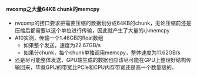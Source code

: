 #### nvcomp之大量64KB chunk的memcpy
- nvcomp的接口要求把需要压缩的数据划分成64KB的chunk，无论压缩前还是压缩后都需要以这个单位进行传输，因此就产生了大量的小memcpy
- A10实测，传输一个1.46GB的float数组
	- 如果整个发送，速度为22.67GB/s
	- 如果分chunk，每个chunk单独调用memcpy，整体速度为11.62GB/s
- 还是尽可能整体发送，GPU端生成的数据也应该尽可能在GPU上整理好结构传输回来，毕竟GPU的带宽比PCIe和CPU内存带宽还是高一个数量级的。